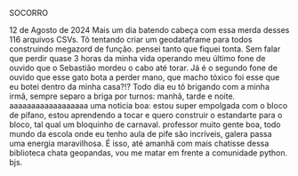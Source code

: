 SOCORRO

12 de Agosto de 2024
  Mais um dia batendo cabeça com essa merda desses 116 arquivos CSVs. Tô tentando criar um geodataframe para todos construindo 
megazord de função. pensei tanto que fiquei tonta. 
  Sem falar que perdir quase 3 horas da minha vida operando meu último fone de ouvido que o Sebastião mordeu o cabo até torar.
Já é o segundo fone de ouvido que esse gato bota a perder mano, que macho tóxico foi esse que eu botei dentro da minha casa?!?
  Todo dia eu tô brigando com a minha irmã, sempre separo a briga por turnos: manhã, tarde e noite.
  aaaaaaaaaaaaaaaaaa uma noticia boa: estou super empolgada com o bloco de pífano, estou aprendendo a tocar e quero construir o 
estandarte para o bloco, tal qual um bloquinho de carnaval. professor muito gente boa, todo mundo da escola onde eu tenho aula de pife são incríveis, galera passa uma energia maravilhosa. 
  É isso, até amanhã com mais chatisse dessa biblioteca chata geopandas, vou me matar em frente a comunidade python. bjs. 
